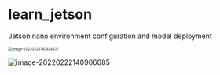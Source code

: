 # learn_jetson
<div id="top"></div>



Jetson nano environment configuration and model deployment

<img src="https://raw.githubusercontent.com/yin-qiyu/picbed/master/img/image-20220222140924671.png" alt="image-20220222140924671" style="zoom:50%;" />

![image-20220222140906085](https://raw.githubusercontent.com/yin-qiyu/picbed/master/img/image-20220222140906085.png)

